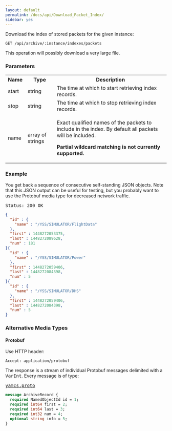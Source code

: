```yaml
---
layout: default
permalink: /docs/api/Download_Packet_Index/
sidebar: yes
---
```


Download the index of stored packets for the given instance:

    GET /api/archive/:instance/indexes/packets

<div class="hint">
This operation will possibly download a very large file.
</div>

### Parameters

<table class="inline">
  <tr>
    <th>Name</th>
    <th>Type</th>
    <th>Description</th>
  </tr>
  <tr>
    <td class="code">start</td>
    <td class="code">string</td>
    <td>The time at which to start retrieving index records.</td>
  </tr>
  <tr>
    <td class="code">stop</td>
    <td class="code">string</td>
    <td>The time at which to stop retrieving index records.</td> 
  </tr>
  <tr>
    <td class="code">name</td>
    <td class="code">array of strings</td>
    <td>
        <p>Exact qualified names of the packets to include in the index. By default all packets will be included.</p>
        <p><strong>Partial wildcard matching is not currently supported.</strong></p>
    </td>
  </tr>
</table>
    
### Example

You get back a sequence of consecutive self-standing JSON objects. Note that this JSON output can be useful for testing, but you probably want to use the Protobuf media type for decreased network traffic.

<pre class="header">
Status: 200 OK
</pre>

```json
{
  "id" : {
    "name" : "/YSS/SIMULATOR/FlightData"
  },
  "first" : 1448272053375,
  "last" : 1448272089628,
  "num" : 181
}{
  "id" : {
    "name" : "/YSS/SIMULATOR/Power"
  },
  "first" : 1448272059406,
  "last" : 1448272084398,
  "num" : 5
}{
  "id" : {
    "name" : "/YSS/SIMULATOR/DHS"
  },
  "first" : 1448272059406,
  "last" : 1448272084398,
  "num" : 5
}
```

### Alternative Media Types

#### Protobuf

Use HTTP header:

    Accept: application/protobuf

The response is a stream of individual Protobuf messages delimited with a <tt>VarInt</tt>. Every message is of type:

<pre class="r header"><a href="/docs/api/yamcs.proto/">yamcs.proto</a></pre>
```proto
message ArchiveRecord {
  required NamedObjectId id = 1;
  required int64 first = 2;
  required int64 last = 3;
  required int32 num = 4;
  optional string info = 5;
}
```
